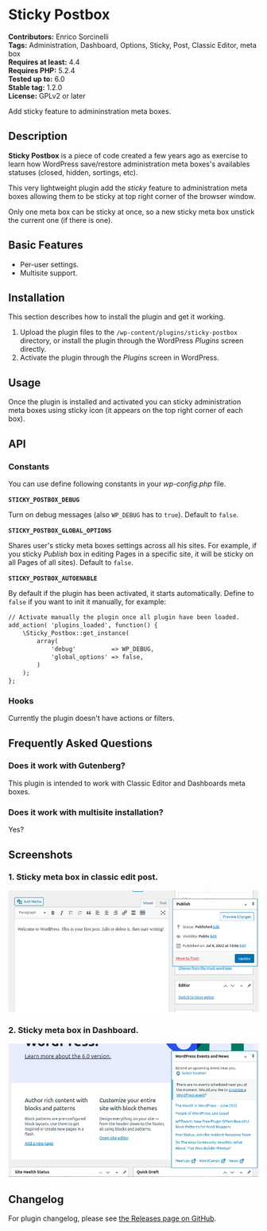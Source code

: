# Sticky Postbox #
**Contributors:** Enrico Sorcinelli  
**Tags:** Administration, Dashboard, Options, Sticky, Post, Classic Editor, meta box  
**Requires at least:** 4.4  
**Requires PHP:** 5.2.4  
**Tested up to:** 6.0  
**Stable tag:** 1.2.0  
**License:** GPLv2 or later  

Add sticky feature to admininstration meta boxes.

## Description ##

**Sticky Postbox** is a piece of code created a few years ago as exercise to learn how  WordPress save/restore administration meta boxes's availables statuses (closed, hidden, sortings, etc).

This very lightweight plugin add the _sticky_ feature to administration meta boxes allowing them to be sticky at top right corner of the browser window.

Only one meta box can be sticky at once, so a new sticky meta box unstick the current one (if there is one).

## Basic Features ##

* Per-user settings.
* Multisite support.

## Installation ##

This section describes how to install the plugin and get it working.

1. Upload the plugin files to the `/wp-content/plugins/sticky-postbox` directory, or install the plugin through the WordPress _Plugins_ screen directly.
1. Activate the plugin through the _Plugins_ screen in WordPress.

## Usage ##

Once the plugin is installed and activated you can sticky administration meta boxes using sticky icon (it appears on the top right corner of each box).

## API ##

### Constants ###

You can use define following constants in your _wp-config.php_ file.

**`STICKY_POSTBOX_DEBUG`**

Turn on debug messages (also `WP_DEBUG` has to `true`).
Default to `false`.

**`STICKY_POSTBOX_GLOBAL_OPTIONS`**

Shares user's sticky meta boxes settings across all his sites. For example, if you sticky *Publish* box in editing Pages in a specific site, it will be sticky on all Pages of all sites).
Default to `false`.

**`STICKY_POSTBOX_AUTOENABLE`**

By default if the plugin has been activated, it starts automatically. 
Define to `false` if you want to init it manually, for example:

	// Activate manually the plugin once all plugin have been loaded.
	add_action( 'plugins_loaded', function() {
		\Sticky_Postbox::get_instance( 
			array(
				'debug'          => WP_DEBUG,
				'global_options' => false,
			)
		);
	};

### Hooks ###

Currently the plugin doesn't have actions or filters.

## Frequently Asked Questions ##

### Does it work with Gutenberg? ###

This plugin is intended to work with Classic Editor and Dashboards meta boxes.

### Does it work with multisite installation? ###

Yes?

## Screenshots ##

### 1. Sticky meta box in classic edit post. ###
![Sticky meta box in classic edit post.](https://raw.githubusercontent.com/enrico-sorcinelli/sticky-postbox/master/assets-wp/screenshot-1.png)

### 2. Sticky meta box in Dashboard. ###
![Sticky meta box in Dashboard.](https://raw.githubusercontent.com/enrico-sorcinelli/sticky-postbox/master/assets-wp/screenshot-2.png)


## Changelog ##

For plugin changelog, please see [the Releases page on GitHub](https://github.com/enrico-sorcinelli/sticky-postbox/releases).

